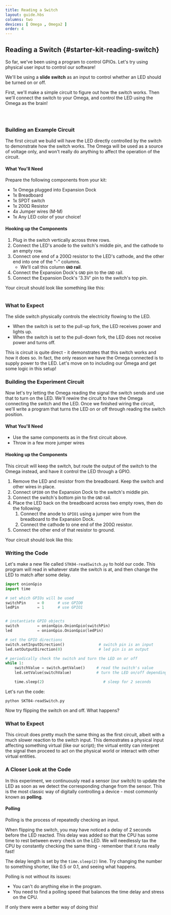 ```yaml
---
title: Reading a Switch
layout: guide.hbs
columns: two
devices: [ Omega , Omega2 ]
order: 4
---
```


## Reading a Switch {#starter-kit-reading-switch}

<!-- // intro to this experiment:
//  * so far, we've been using a program to control GPIOs, lets have some physical, user input controlling our software
//  * will be using a slide switch as input for our program, it will control whether an LED is on or off -->

So far, we've been using a program to control GPIOs. Let's try using physical user input to control our software!

We'll be using a **slide switch** as an input to control whether an LED should be turned on or off.

First, we'll make a simple circuit to figure out how the switch works. Then we'll connect the switch to your Omega, and control the LED using the Omega as the brain!



<!-- gpio input -->
```{r child = '../../shared/gpio-input.md'}
```


<!-- switches -->
```{r child = '../../shared/switches.md'}
```

<!-- slide switches -->
```{r child = '../../shared/switches-slide-switch.md'}
```

### Building an Example Circuit

<!-- // diagram, general description of what the circuit does/the purpose
// circuit 1: switch controls turning an LED on and off to illustrate how the slide switch works
// spdt switch (one side is pull-up, other side is pull-down) connected to an led -->

The first circuit we build will have the LED directly controlled by the switch to demonstrate how the switch works. The Omega will be used as a source of voltage only, and won't really do anything to affect the operation of the circuit.

<!-- // TODO: circuit diagram, see paper notes -->

#### What You'll Need

Prepare the following components from your kit:

* 1x Omega plugged into Expansion Dock
* 1x Breadboard
* 1x SPDT switch
* 1x 200Ω Resistor
* 4x Jumper wires (M-M)
* 1x Any LED color of your choice!

#### Hooking up the Components

<!-- // step by step guide of how to hook up the components
//  * how to connect one side of the switch to gnd and one to vcc
//  * connect the switchable part to the led -->

1. Plug in the switch vertically across three rows.
1. Connect the LED's anode to the switch's middle pin, and the cathode to an empty row.
1. Connect one end of a 200Ω resistor to the LED's cathode, and the other end into one of the "-" columns.
    * We'll call this column **`GND` rail**.
1. Connect the Expansion Dock's `GND` pin to the `GND` rail.
1. Connect the Expansion Dock's '3.3V' pin to the switch's top pin.

Your circuit should look like something like this:

<!-- // TODO: photo of example circuit -->

```{r child ='../../shared/wiring-precautions.md'}
```


### What to Expect


The slide switch physically controls the electricity flowing to the LED.

* When the switch is set to the pull-up fork, the LED receives power and lights up.
* When the switch is set to the pull-down fork, the LED does not receive power and turns off.

This is circuit is quite direct - it demonstrates that this switch works and how it does so. In fact, the only reason we have the Omega connected is to supply power to the LED. Let's move on to including our Omega and get some logic in this setup!


### Building the Experiment Circuit

Now let's try letting the Omega reading the signal the switch sends and use that to turn on the LED. We'll rewire the circuit to have the Omega connecting the switch and the LED. Once we finished wiring the circuit, we'll write a program that turns the LED on or off through reading the switch position.

<!-- // TODO: IMAGE CIRCUIT DIAGRAM of experiment -->

#### What You'll Need

* Use the same components as in the first circuit above.
* Throw in a few more jumper wires

#### Hooking up the Components

This circuit will keep the switch, but route the output of the switch to the Omega instead, and have it control the LED through a GPIO.

1. Remove the LED and resistor from the breadboard. Keep the switch and other wires in place.
1. Connect `GPIO0` on the Expansion Dock to the switch's middle pin.
1. Connect the switch's bottom pin to the `GND` rail.
1. Place the LED back on the breadboard across two empty rows, then do the following:
    1. Connect the anode to `GPIO1` using a jumper wire from the breadboard to the Expansion Dock.
    1. Connect the cathode to one end of the 200Ω resistor.
1. Connect the other end of that resistor to ground.

Your circuit should look like this:

<!-- // TODO: photo of experiment circuit-->


### Writing the Code

Let's make a new file called `STK04-readSwitch.py` to hold our code. This program will read in whatever state the switch is at, and then change the LED to match after some delay.

``` python
import onionGpio
import time

# set which GPIOs will be used
switchPin     = 0      # use GPIO0
ledPin        = 1      # use GPIO1


# instantiate GPIO objects
switch        = onionGpio.OnionGpio(switchPin)
led           = onionGpio.OnionGpio(ledPin)

# set the GPIO directions
switch.setInputDirection()               # switch pin is an input
led.setOutputDirection(0)                # led pin is an output

# periodically check the switch and turn the LED on or off
while 1:
	switchValue = switch.getValue()     # read the switch's value
	led.setValue(switchValue)           # turn the LED on/off depending on the switch

	time.sleep(2)                          # sleep for 2 seconds
```

Let's run the code:
```
python SKT04-readSwitch.py
```

Now try flipping the switch on and off. What happens?

### What to Expect

This circuit does pretty much the same thing as the first circuit, albeit with a much slower reaction to the switch input. This demostrates a physical input affecting something virtual (like our script); the virtual entity can interpret the signal then proceed to act on the physical world or interact with other virtual entities.


### A Closer Look at the Code

In this experiment, we continuously read a sensor (our switch) to update the LED as soon as we detect the corresponding change from the sensor. This is the most classic way of digitally controlling a device - most commonly known as **polling**.


#### Polling

Polling is the process of repeatedly checking an input.

When flipping the switch, you may have noticed a delay of 2 seconds before the LED reacted. This delay was added so that the CPU has some time to rest between every check on the LED. We will needlessly tax the CPU by constantly checking the same thing - remember that it runs really fast!

The delay length is set by the `time.sleep(2)` line. Try changing the number to something shorter, like 0.5 or 0.1, and seeing what happens.

Polling is not without its issues:

* You can't do anything else in the program.
* You need to find a polling speed that balances the time delay and stress on the CPU.

If only there were a better way of doing this!

<!-- TODO: lead-in for 05 -->

